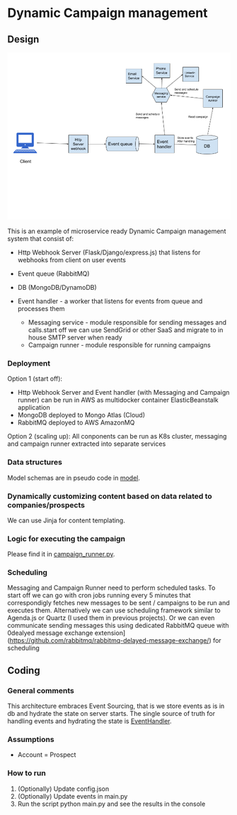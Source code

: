 Dynamic Campaign management
===========================

## Design

![](images/architecture.png)

This is an example of microservice ready Dynamic Campaign management system that consist of:

- Http Webhook Server (Flask/Django/express.js) that listens for webhooks from client on user events
    
- Event queue (RabbitMQ)
- DB (MongoDB/DynamoDB)
- Event handler - a worker that listens for events from queue and processes them
    - Messaging service - module responsible for sending messages and calls.start off we can use SendGrid or other SaaS and migrate to in house SMTP server when ready
    - Campaign runner - module responsible for running campaigns

### Deployment

Option 1 (start off):
- Http Webhook Server and Event handler (with Messaging and Campaign runner) can be run in AWS as multidocker container ElasticBeanstalk application
- MongoDB deployed to Mongo Atlas (Cloud)
- RabbitMQ deployed to AWS AmazonMQ

Option 2 (scaling up):
All conponents can be run as K8s cluster,
messaging and campaign runner extracted into separate services

### Data structures

Model schemas are in pseudo code in [model](model).

### Dynamically customizing content based on data related to companies/prospects

We can use Jinja for content templating.

### Logic for executing the campaign

Please find it in [campaign_runner.py](campaign_runner.py).

### Scheduling

Messaging and Campaign Runner need to perform scheduled tasks.
To start off we can go with cron jobs running every 5 minutes that correspondigly fetches new messages to be sent / campaigns to be run and executes them.
Alternatively we can use scheduling framework similar to Agenda.js or Quartz (I used them in previous projects).
Or we can even communicate sending messages this using dedicated RabbitMQ queue with 0dealyed message exchange extension](https://github.com/rabbitmq/rabbitmq-delayed-message-exchange/) for scheduling 

## Coding

### General comments

This architecture embraces Event Sourcing, that is we store events as is in db and hydrate the state on server starts.
The single source of truth for handling events and hydrating the state is [EventHandler](event_handler.py).

### Assumptions

- Account = Prospect

### How to run
1. (Optionally) Update config.json
2. (Optionally) Update events in main.py
3. Run the script python main.py and see the results in the console